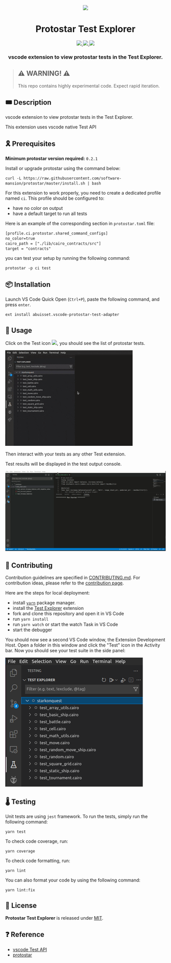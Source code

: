 <p align="center">
    <img src="img/protostar-logo-light.png" width="100"/>
</p>
<div align="center">
  <h1 align="center">Protostar Test Explorer</h1>
  <p align="center">
    <a href="https://discord.gg/onlydust">
        <img src="https://img.shields.io/badge/Discord-6666FF?style=for-the-badge&logo=discord&logoColor=white"/>
    </a>
    <a href="https://twitter.com/intent/follow?screen_name=onlydust_xyz">
        <img src="https://img.shields.io/badge/Twitter-1DA1F2?style=for-the-badge&logo=twitter&logoColor=white"/>
    </a>
    <a href="https://contributions.onlydust.xyz/">
        <img src="https://img.shields.io/badge/Contribute-6A1B9A?style=for-the-badge&logo=notion&logoColor=white"/>
    </a>
  </p>
  
  <h3 align="center">vscode extension to view protostar tests in the Test Explorer.</h3>
</div>

> ## ⚠️ WARNING! ⚠️
>
> This repo contains highly experimental code.
> Expect rapid iteration.

## 🎟️ Description

vscode extension to view protostar tests in the Test Explorer.

This extension uses vscode native Test API

## 🎗️ Prerequisites

**Minimum protostar version required:** `0.2.1`

Install or upgrade protostar using the command below:
```
curl -L https://raw.githubusercontent.com/software-mansion/protostar/master/install.sh | bash
```

For this extension to work properly, you need to create a dedicated profile named `ci`.
This profile should be configured to:
* have no color on output
* have a default target to run all tests

Here is an example of the corresponding section in `protostar.toml` file:
```
[profile.ci.protostar.shared_command_configs]
no_color=true
cairo_path = ["./lib/cairo_contracts/src"]
target = "contracts"
```

you can test your setup by running the following command:
```
protostar -p ci test
```

## 📦 Installation

Launch VS Code Quick Open (`Ctrl+P`), paste the following command, and press `enter`.
```
ext install abuisset.vscode-protostar-test-adapter
```

## 🔬 Usage

Click on the Test icon <img src="img/test-explorer-icon.png" width="30"/>, you should see the list of protostar tests.

![test view](img/run-tests.gif)

Then interact with your tests as any other Test extension.

Test results will be displayed in the test output console.

![test view](img/test-result.gif)

## 🫶 Contributing

Contribution guidelines are specified in [CONTRIBUTING.md](CONTRIBUTING.md).
For contribution ideas, please refer to the [contribution page](https://contributions.onlydust.xyz).

Here are the steps for local deployment:

* install [`yarn`](https://classic.yarnpkg.com/lang/en/docs/install/#debian-stable) package manager.
* install the [Test Explorer](https://marketplace.visualstudio.com/items?itemName=hbenl.vscode-test-explorer) extension
* fork and clone this repository and open it in VS Code
* run `yarn install`
* run `yarn watch` or start the watch Task in VS Code
* start the debugger

You should now see a second VS Code window, the Extension Development Host.
Open a folder in this window and click the "Test" icon in the Activity bar.
Now you should see your test suite in the side panel:

![test view](img/tests-view.png)

## 🌡️ Testing

Unit tests are using `jest` framework.
To run the tests, simply run the following command:
```
yarn test
```

To check code coverage, run:
```
yarn coverage
```

To check code formatting, run:
```
yarn lint
```

You can also format your code by using the following command:
```
yarn lint:fix
```

## 📄 License

**Protostar Test Explorer** is released under [MIT](LICENSE).

## ❓ Reference 

* [vscode Test API](https://code.visualstudio.com/api/extension-guides/testing)
* [protostar](https://docs.swmansion.com/protostar/)

